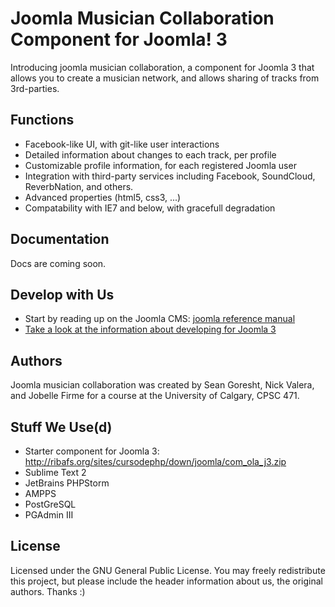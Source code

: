 Joomla Musician Collaboration Component for Joomla! 3
==============

Introducing joomla musician collaboration, a component for Joomla 3 that allows you to create a musician network, and allows sharing of tracks from 3rd-parties.

Functions
---------

* Facebook-like UI, with git-like user interactions
* Detailed information about changes to each track, per profile
* Customizable profile information, for each registered Joomla user
* Integration with third-party services including Facebook, SoundCloud, ReverbNation, and others.
* Advanced properties (html5, css3, ...)
* Compatability with IE7 and below, with gracefull degradation


Documentation
------

Docs are coming soon.

Develop with Us
------

* Start by reading up on the Joomla CMS: [joomla reference manual](http://developer.joomla.org/manual/)
* [Take a look at the information about developing for Joomla 3](http://docs.joomla.org/Developing_a_Model-View-Controller_Component/3.0/)

Authors
------

Joomla musician collaboration was created by Sean Goresht, Nick Valera, and Jobelle Firme for a course at the University of Calgary, CPSC 471.

Stuff We Use(d)
------

* Starter component for Joomla 3: http://ribafs.org/sites/cursodephp/down/joomla/com_ola_j3.zip
* Sublime Text 2
* JetBrains PHPStorm
* AMPPS
* PostGreSQL
* PGAdmin III

License
------
Licensed under the GNU General Public License.  You may freely redistribute this project, but please include the header information about us, the original authors.  Thanks :)